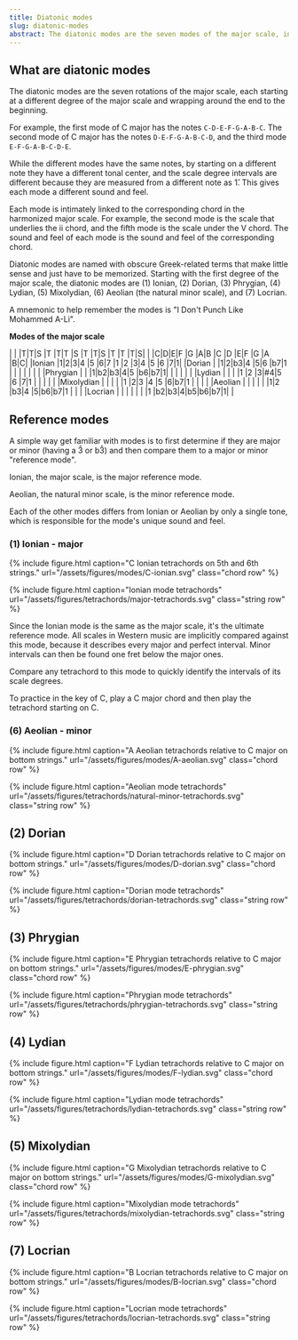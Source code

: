 ```yaml
---
title: Diatonic modes
slug: diatonic-modes
abstract: The diatonic modes are the seven modes of the major scale, including the major ("Ionian") and natural minor ("Aeolian") already covered. Each of the other five modes differs from Ionian or Aeolian by a single tone, which is the source of the mode's unique sound and feel. 
---
```


## What are diatonic modes

The diatonic modes are the seven rotations of the major scale, 
each starting at a different degree of the major scale 
and wrapping around the end to the beginning.

For example,
the first mode of C major has the notes `C-D-E-F-G-A-B-C`.
The second mode of C major has the notes `D-E-F-G-A-B-C-D`,
and the third mode `E-F-G-A-B-C-D-E`.

While the different modes have the same notes, 
by starting on a different note they have a different tonal center,
and the scale degree intervals are different because they are measured from a different note as 1&#x302;.
This gives each mode a different sound and feel.

Each mode is intimately linked to the corresponding chord in the harmonized major scale.
For example,
the second mode is the scale that underlies the ii chord,
and the fifth mode is the scale under the V chord.
The sound and feel of each mode is the sound and feel of the corresponding chord.

Diatonic modes are named with obscure Greek-related terms that make little sense and just have to be memorized.
Starting with the first degree of the major scale,
the diatonic modes are
(1) Ionian,
(2) Dorian,
(3) Phrygian,
(4) Lydian,
(5) Mixolydian,
(6) Aeolian (the natural minor scale), and 
(7) Locrian.

A mnemonic to help remember the modes is "I Don't Punch Like Mohammed A-Li".

**Modes of the major scale**

<div class="table-wrapper" markdown="block">

|            | |T|T|S |T |T|T |S |T |T|S |T |T |T|S|
|            |C|D|E|F |G |A|B |C |D |E|F |G |A |B|C|
|Ionian      |1|2|3|4 |5 |6|7 |1 |2 |3|4 |5 |6 |7|1|
|Dorian      | |1|2|b3|4 |5|6 |b7|1 | |  |  |  | | |
|Phrygian    | | |1|b2|b3|4|5 |b6|b7|1|  |  |  | | |
|Lydian      | | | |1 |2 |3|#4|5 |6 |7|1 |  |  | | |
|Mixolydian  | | | |  |1 |2|3 |4 |5 |6|b7|1 |  | | |
|Aeolian     | | | |  |  |1|2 |b3|4 |5|b6|b7|1 | | |
|Locrian     | | | |  |  | |1 |b2|b3|4|b5|b6|b7|1| |

</div>

## Reference modes

A simple way get familiar with modes is to first determine if they are major or minor
(having a 3&#x302; or b3&#x302;)
and then compare them to a major or minor "reference mode".

Ionian, the major scale,
is the major reference mode.

Aeolian, the natural minor scale,
is the minor reference mode.

Each of the other modes differs from Ionian or Aeolian by only a single tone,
which is responsible for the mode's unique sound and feel.

### (1) Ionian - major

{% include figure.html
    caption="C Ionian tetrachords on 5th and 6th strings."
    url="/assets/figures/modes/C-ionian.svg"
    class="chord row"
%}

{% include figure.html
    caption="Ionian mode tetrachords"
    url="/assets/figures/tetrachords/major-tetrachords.svg"
    class="string row"
%}

Since the Ionian mode is the same as the major scale,
it's the ultimate reference mode.
All scales in Western music are implicitly compared against this mode,
because it describes every major and perfect interval.
Minor intervals can then be found one fret below the major ones.

Compare any tetrachord to this mode to quickly identify the intervals of its scale degrees. 

To practice in the key of C,
play a C major chord and then play the tetrachord starting on C.

### (6) Aeolian - minor

{% include figure.html
    caption="A Aeolian tetrachords relative to C major on bottom strings."
    url="/assets/figures/modes/A-aeolian.svg"
    class="chord row"
%}

{% include figure.html
    caption="Aeolian mode tetrachords"
    url="/assets/figures/tetrachords/natural-minor-tetrachords.svg"
    class="string row"
%}

## (2) Dorian

{% include figure.html
    caption="D Dorian tetrachords relative to C major on bottom strings."
    url="/assets/figures/modes/D-dorian.svg"
    class="chord row"
%}

{% include figure.html
    caption="Dorian mode tetrachords"
    url="/assets/figures/tetrachords/dorian-tetrachords.svg"
    class="string row"
%}

## (3) Phrygian

{% include figure.html
    caption="E Phrygian tetrachords relative to C major on bottom strings."
    url="/assets/figures/modes/E-phrygian.svg"
    class="chord row"
%}

{% include figure.html
    caption="Phrygian mode tetrachords"
    url="/assets/figures/tetrachords/phrygian-tetrachords.svg"
    class="string row"
%}

## (4) Lydian

{% include figure.html
    caption="F Lydian tetrachords relative to C major on bottom strings."
    url="/assets/figures/modes/F-lydian.svg"
    class="chord row"
%}

{% include figure.html
    caption="Lydian mode tetrachords"
    url="/assets/figures/tetrachords/lydian-tetrachords.svg"
    class="string row"
%}

## (5) Mixolydian

{% include figure.html
    caption="G Mixolydian tetrachords relative to C major on bottom strings."
    url="/assets/figures/modes/G-mixolydian.svg"
    class="chord row"
%}

{% include figure.html
    caption="Mixolydian mode tetrachords"
    url="/assets/figures/tetrachords/mixolydian-tetrachords.svg"
    class="string row"
%}

## (7) Locrian

{% include figure.html
    caption="B Locrian tetrachords relative to C major on bottom strings."
    url="/assets/figures/modes/B-locrian.svg"
    class="chord row"
%}

{% include figure.html
    caption="Locrian mode tetrachords"
    url="/assets/figures/tetrachords/locrian-tetrachords.svg"
    class="string row"
%}

